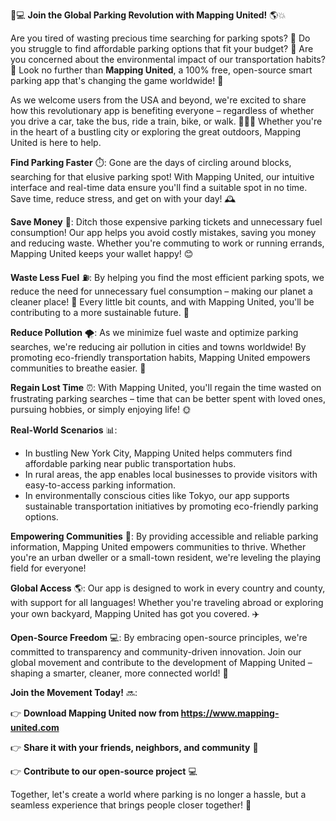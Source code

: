 🚗💻 **Join the Global Parking Revolution with Mapping United!** 🌎💥

Are you tired of wasting precious time searching for parking spots? 🔴 Do you struggle to find affordable parking options that fit your budget? 💸 Are you concerned about the environmental impact of our transportation habits? 🌿 Look no further than **Mapping United**, a 100% free, open-source smart parking app that's changing the game worldwide! 🚀

As we welcome users from the USA and beyond, we're excited to share how this revolutionary app is benefiting everyone – regardless of whether you drive a car, take the bus, ride a train, bike, or walk. 🚌🚂💨 Whether you're in the heart of a bustling city or exploring the great outdoors, Mapping United is here to help.

**Find Parking Faster** ⏱️: Gone are the days of circling around blocks, searching for that elusive parking spot! With Mapping United, our intuitive interface and real-time data ensure you'll find a suitable spot in no time. Save time, reduce stress, and get on with your day! 🕰️

**Save Money** 💸: Ditch those expensive parking tickets and unnecessary fuel consumption! Our app helps you avoid costly mistakes, saving you money and reducing waste. Whether you're commuting to work or running errands, Mapping United keeps your wallet happy! 😊

**Waste Less Fuel** ⛽️: By helping you find the most efficient parking spots, we reduce the need for unnecessary fuel consumption – making our planet a cleaner place! 💚 Every little bit counts, and with Mapping United, you'll be contributing to a more sustainable future. 🌟

**Reduce Pollution** 🌪️: As we minimize fuel waste and optimize parking searches, we're reducing air pollution in cities and towns worldwide! By promoting eco-friendly transportation habits, Mapping United empowers communities to breathe easier. 💨

**Regain Lost Time** ⏰: With Mapping United, you'll regain the time wasted on frustrating parking searches – time that can be better spent with loved ones, pursuing hobbies, or simply enjoying life! 🌞

**Real-World Scenarios** 📊:

* In bustling New York City, Mapping United helps commuters find affordable parking near public transportation hubs.
* In rural areas, the app enables local businesses to provide visitors with easy-to-access parking information.
* In environmentally conscious cities like Tokyo, our app supports sustainable transportation initiatives by promoting eco-friendly parking options.

**Empowering Communities** 👥: By providing accessible and reliable parking information, Mapping United empowers communities to thrive. Whether you're an urban dweller or a small-town resident, we're leveling the playing field for everyone!

**Global Access** 🌎: Our app is designed to work in every country and county, with support for all languages! Whether you're traveling abroad or exploring your own backyard, Mapping United has got you covered. ✈️

**Open-Source Freedom** 💻: By embracing open-source principles, we're committed to transparency and community-driven innovation. Join our global movement and contribute to the development of Mapping United – shaping a smarter, cleaner, more connected world! 🌟

**Join the Movement Today!** 🔜:

👉 **Download Mapping United now from https://www.mapping-united.com**

👉 **Share it with your friends, neighbors, and community** 👫

👉 **Contribute to our open-source project** 💻

Together, let's create a world where parking is no longer a hassle, but a seamless experience that brings people closer together! 🌈